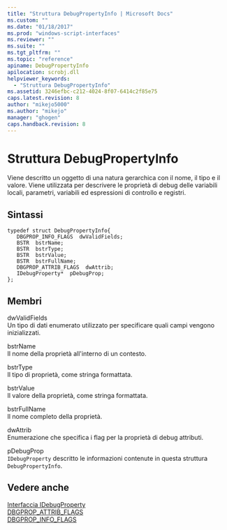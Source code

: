 ```yaml
---
title: "Struttura DebugPropertyInfo | Microsoft Docs"
ms.custom: ""
ms.date: "01/18/2017"
ms.prod: "windows-script-interfaces"
ms.reviewer: ""
ms.suite: ""
ms.tgt_pltfrm: ""
ms.topic: "reference"
apiname: DebugPropertyInfo
apilocation: scrobj.dll
helpviewer_keywords: 
  - "Struttura DebugPropertyInfo"
ms.assetid: 3246efbc-c212-4024-8f07-6414c2f85e75
caps.latest.revision: 8
author: "mikejo5000"
ms.author: "mikejo"
manager: "ghogen"
caps.handback.revision: 8
---
```

# Struttura DebugPropertyInfo
Viene descritto un oggetto di una natura gerarchica con il nome, il tipo e il valore.  Viene utilizzata per descrivere le proprietà di debug delle variabili locali, parametri, variabili ed espressioni di controllo e registri.  
  
## Sintassi  
  
```  
typedef struct DebugPropertyInfo{  
   DBGPROP_INFO_FLAGS  dwValidFields;  
   BSTR  bstrName;  
   BSTR  bstrType;  
   BSTR  bstrValue;  
   BSTR  bstrFullName;  
   DBGPROP_ATTRIB_FLAGS  dwAttrib;  
   IDebugProperty*  pDebugProp;  
};  
```  
  
## Membri  
 dwValidFields  
 Un tipo di dati enumerato utilizzato per specificare quali campi vengono inizializzati.  
  
 bstrName  
 Il nome della proprietà all'interno di un contesto.  
  
 bstrType  
 Il tipo di proprietà, come stringa formattata.  
  
 bstrValue  
 Il valore della proprietà, come stringa formattata.  
  
 bstrFullName  
 Il nome completo della proprietà.  
  
 dwAttrib  
 Enumerazione che specifica i flag per la proprietà di debug attributi.  
  
 pDebugProp  
 `IDebugProperty` descritto le informazioni contenute in questa struttura `DebugPropertyInfo`.  
  
## Vedere anche  
 [Interfaccia IDebugProperty](../../winscript/reference/idebugproperty-interface.md)   
 [DBGPROP\_ATTRIB\_FLAGS](../../winscript/reference/dbgprop-attrib-flags.md)   
 [DBGPROP\_INFO\_FLAGS](../../winscript/reference/dbgprop-info-flags.md)